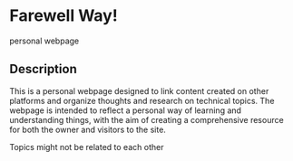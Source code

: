 # Farewell Way!
personal webpage

## Description
This is a personal webpage designed to link content created on other platforms and organize thoughts and research on technical topics. The webpage is intended to reflect a personal way of learning and understanding things, with the aim of creating a comprehensive resource for both the owner and visitors to the site.

Topics might not be related to each other